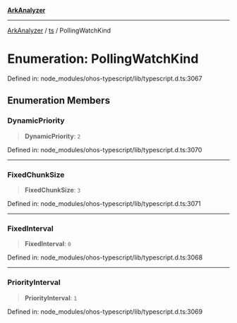 [**ArkAnalyzer**](../../../../README.md)

***

[ArkAnalyzer](../../../../globals.md) / [ts](../README.md) / PollingWatchKind

# Enumeration: PollingWatchKind

Defined in: node\_modules/ohos-typescript/lib/typescript.d.ts:3067

## Enumeration Members

### DynamicPriority

> **DynamicPriority**: `2`

Defined in: node\_modules/ohos-typescript/lib/typescript.d.ts:3070

***

### FixedChunkSize

> **FixedChunkSize**: `3`

Defined in: node\_modules/ohos-typescript/lib/typescript.d.ts:3071

***

### FixedInterval

> **FixedInterval**: `0`

Defined in: node\_modules/ohos-typescript/lib/typescript.d.ts:3068

***

### PriorityInterval

> **PriorityInterval**: `1`

Defined in: node\_modules/ohos-typescript/lib/typescript.d.ts:3069
